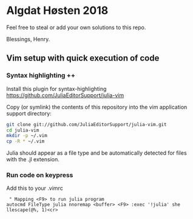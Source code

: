 # Algdat Høsten 2018

Feel free to steal or add your own solutions to this repo.

Blessings,
Henry.

## Vim setup with quick execution of code
### Syntax highlighting ++
Install this plugin for syntax-highlighting
https://github.com/JuliaEditorSupport/julia-vim

Copy (or symlink) the contents of this repository into the vim application support directory:
``` bash
git clone git://github.com/JuliaEditorSupport/julia-vim.git
cd julia-vim
mkdir -p ~/.vim
cp -R * ~/.vim
```
Julia should appear as a file type and be automatically detected for files with the .jl extension.

### Run code on <F9> keypress
Add this to your .vimrc
```
 " Mapping <F9> to run julia program
autocmd FileType julia nnoremap <buffer> <F9> :exec '!julia' she    llescape(@%, 1)<cr>
```
